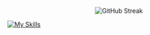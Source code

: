 

<!--
**billadin/billadin** is a ✨ _special_ ✨ repository because its `README.md` (this file) appears on your GitHub profile.

Here are some ideas to get you started:

- 🔭 I’m currently working on ...
- 🌱 I’m currently learning ...
- 👯 I’m looking to collaborate on ...
- 🤔 I’m looking for help with ...
- 💬 Ask me about ...
- 📫 How to reach me: ...
- 😄 Pronouns: ...
- ⚡ Fun fact: ...
-->

<p align="center">
  <a>
    <img src="https://github-readme-streak-stats.herokuapp.com?user=billadin&theme=github-light&hide_border=true" alt="GitHub Streak">
  </a>
</p>

 


[![My Skills](https://skillicons.dev/icons?i=react,js,firebase,selenium,nodejs,express,mongodb,java,tailwind,html,css&theme=dark)](https://skillicons.dev)

